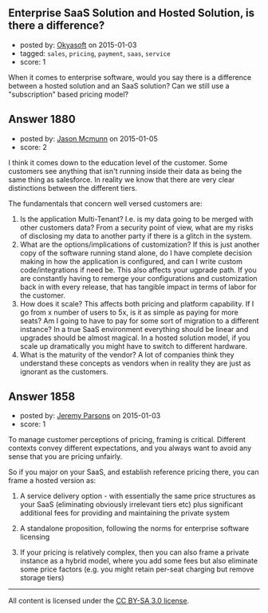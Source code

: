 ## Enterprise SaaS Solution and Hosted Solution, is there a difference?

- posted by: [Okyasoft](https://stackexchange.com/users/294248/okyasoft) on 2015-01-03
- tagged: `sales`, `pricing`, `payment`, `saas`, `service`
- score: 1

When it comes to enterprise software, would you say there is a difference between a hosted solution and an SaaS solution?  Can we still use a "subscription" based pricing model?


## Answer 1880

- posted by: [Jason Mcmunn](https://stackexchange.com/users/5429346/jason-mcmunn) on 2015-01-05
- score: 2

I think it comes down to the education level of the customer.  Some customers see anything that isn't running inside their data as being the same thing as salesforce.  In reality we know that there are very clear distinctions between the different tiers.

The fundamentals that concern well versed customers are:

 1. Is the application Multi-Tenant? I.e. is my data going to be merged
    with other customers data?  From a security point of view, what are
    my risks of disclosing my data to another party if there is a glitch
    in the system.  
 2. What are the options/implications of customization? 
    If this is just another copy of the software running stand alone, do
    I have complete decision making in how the application is
    configured, and can I write custom code/integrations if need be.  This 
    also affects your ugprade path.  If you are constantly having to remerge 
    your configurations and customization back in with every release, that has 
    tangible impact in terms of labor for the customer.
 3. How does it scale? This affects both pricing and platform capability. 
    If I go from x number of users to 5x, is it as simple as paying for
    more seats? Am I going to have to pay for some sort of migration to
    a different instance? In a true SaaS environment everything should
    be linear and upgrades should be almost magical.  In a hosted
    solution model, if you scale up dramatically you might have to
    switch to different hardware.
 4. What is the maturity of the vendor?  A lot of companies think they 
    understand these concepts as vendors when in reality they are just as ignorant as 
    the customers.


## Answer 1858

- posted by: [Jeremy Parsons](https://stackexchange.com/users/497810/jeremy-parsons) on 2015-01-03
- score: 1

To manage customer perceptions of pricing, framing is critical. Different contexts convey different expectations, and you always want to avoid any sense that you are pricing unfairly.

So if you major on your SaaS, and establish reference pricing there, you can frame a hosted version as: 

1. A service delivery option - with essentially the same price structures as your SaaS (eliminating obviously irrelevant tiers etc) plus significant additional fees for providing and maintaining the private system

2. A standalone proposition, following the norms for enterprise software licensing

3. If your pricing is relatively complex, then you can also frame a private instance as a hybrid model, where you add some fees but also eliminate some price factors (e.g. you might retain per-seat charging but remove storage tiers)



---

All content is licensed under the [CC BY-SA 3.0 license](https://creativecommons.org/licenses/by-sa/3.0/).
